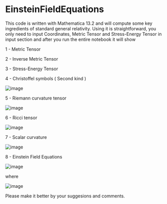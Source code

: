# EinsteinFieldEquations
This code is written with Mathematica 13.2 and will compute some key ingredients of standard general relativity. 
Using it is straightforward, you only need to input Coordinates, Metric Tensor and Stress-Energy Tensor in input section and after you run the entire notebook it will show

1 - Metric Tensor

2 - Inverse Metric Tensor

3 - Stress-Energy Tensor

4 - Christoffel symbols ( Second kind )

![image](https://user-images.githubusercontent.com/123824614/215295222-acee59bb-6022-4e96-8363-65af39fb341d.png)

5 - Riemann curvature tensor 

![image](https://user-images.githubusercontent.com/123824614/215295304-403889f9-8f70-4363-aac7-b173caa7d9da.png)

6 - Ricci tensor

![image](https://user-images.githubusercontent.com/123824614/215295363-20b52fbc-32ac-4088-8a0b-4c919f03c979.png)

7 - Scalar curvature

![image](https://user-images.githubusercontent.com/123824614/215295459-78a09865-feaa-4fc1-90ea-fee2129e3b95.png)

8 - Einstein Field Equations

![image](https://user-images.githubusercontent.com/123824614/215311263-4b9d3f9c-e733-446a-941f-e5b30cd0ab4c.png)

where 

![image](https://user-images.githubusercontent.com/123824614/215311279-17d510d7-59f6-4c6b-a0b2-43a5992bce82.png)

Please make it better by your suggesions and comments.
